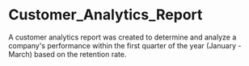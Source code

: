 # Customer_Analytics_Report
A customer analytics report was created to determine and analyze a company's performance within the first quarter of the year (January - March) based on the retention rate.
